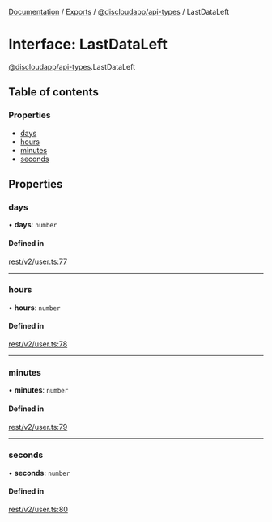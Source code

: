 [Documentation](../README.md) / [Exports](../modules.md) / [@discloudapp/api-types](../modules/discloudapp_api_types.md) / LastDataLeft

# Interface: LastDataLeft

[@discloudapp/api-types](../modules/discloudapp_api_types.md).LastDataLeft

## Table of contents

### Properties

- [days](discloudapp_api_types.LastDataLeft.md#days)
- [hours](discloudapp_api_types.LastDataLeft.md#hours)
- [minutes](discloudapp_api_types.LastDataLeft.md#minutes)
- [seconds](discloudapp_api_types.LastDataLeft.md#seconds)

## Properties

### days

• **days**: `number`

#### Defined in

[rest/v2/user.ts:77](https://github.com/discloud/discloud.app/blob/ee3bbd2/packages/api-types/rest/v2/user.ts#L77)

___

### hours

• **hours**: `number`

#### Defined in

[rest/v2/user.ts:78](https://github.com/discloud/discloud.app/blob/ee3bbd2/packages/api-types/rest/v2/user.ts#L78)

___

### minutes

• **minutes**: `number`

#### Defined in

[rest/v2/user.ts:79](https://github.com/discloud/discloud.app/blob/ee3bbd2/packages/api-types/rest/v2/user.ts#L79)

___

### seconds

• **seconds**: `number`

#### Defined in

[rest/v2/user.ts:80](https://github.com/discloud/discloud.app/blob/ee3bbd2/packages/api-types/rest/v2/user.ts#L80)
